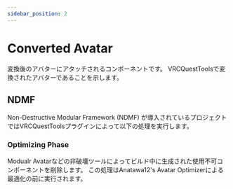 ```yaml
---
sidebar_position: 2
---
```


# Converted Avatar

変換後のアバターにアタッチされるコンポーネントです。
VRCQuestToolsで変換されたアバターであることを示します。

## NDMF

Non-Destructive Modular Framework (NDMF) が導入されているプロジェクトではVRCQuestToolsプラグインによって以下の処理を実行します。

### Optimizing Phase

Modualr Avatarなどの非破壊ツールによってビルド中に生成された使用不可コンポーネントを削除します。
この処理はAnatawa12's Avatar Optimizerによる最適化の前に実行されます。
